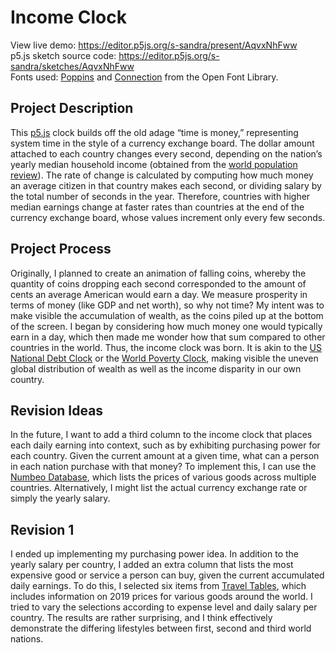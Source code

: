 # Income Clock
View live demo: https://editor.p5js.org/s-sandra/present/AqvxNhFww<br>
p5.js sketch source code: https://editor.p5js.org/s-sandra/sketches/AqvxNhFww<br>
Fonts used: [Poppins](https://fontlibrary.org/en/font/poppins) and [Connection](https://fontlibrary.org/en/font/connection) from the Open Font Library.

## Project Description
This [p5.js](https://editor.p5js.org/s-sandra/sketches/c7eT53r2D) clock builds off the old adage “time is money,” representing system time in the style of a currency exchange board. The dollar amount attached to each country changes every second, depending on the nation’s yearly median household income (obtained from the [world population review](http://worldpopulationreview.com/countries/median-income-by-country/)). The rate of change is calculated by computing how much money an average citizen in that country makes each second, or dividing salary by the total number of seconds in the year. Therefore, countries with higher median earnings change at faster rates than countries at the end of the currency exchange board, whose values increment only every few seconds.

## Project Process
Originally, I planned to create an animation of falling coins, whereby the quantity of coins dropping each second corresponded to the amount of cents an average American would earn a day. We measure prosperity in terms of money (like GDP and net worth), so why not time? My intent was to make visible the accumulation of wealth, as the coins piled up at the bottom of the screen. I began by considering how much money one would typically earn in a day, which then made me wonder how that sum compared to other countries in the world. Thus, the income clock was born. It is akin to the [US National Debt Clock]( https://www.usdebtclock.org/) or the [World Poverty Clock](https://worldpoverty.io/), making visible the uneven global distribution of wealth as well as the income disparity in our own country. 

## Revision Ideas
In the future, I want to add a third column to the income clock that places each daily earning into context, such as by exhibiting purchasing power for each country. Given the current amount at a given time, what can a person in each nation purchase with that money? To implement this, I can use the [Numbeo Database]( https://www.numbeo.com/cost-of-living/prices_by_country.jsp), which lists the prices of various goods across multiple countries. Alternatively, I might list the actual currency exchange rate or simply the yearly salary.

## Revision 1
I ended up implementing my purchasing power idea. In addition to the yearly salary per country, I added an extra column that lists the most expensive good or service a person can buy, given the current accumulated daily earnings. To do this, I selected six items from [Travel Tables]( https://traveltables.com/), which includes information on 2019 prices for various goods around the world. I tried to vary the selections according to expense level and daily salary per country. The results are rather surprising, and I think effectively demonstrate the differing lifestyles between first, second and third world nations.
